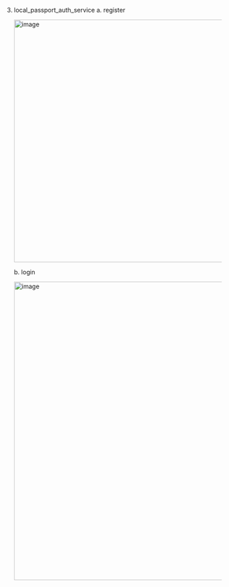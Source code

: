 3. local_passport_auth_service
   a. register

   <img width="975" height="560" alt="image" src="https://github.com/user-attachments/assets/7441daa4-30dd-46ad-892a-b14bb24a46b7" />


   b. login

   <img width="975" height="689" alt="image" src="https://github.com/user-attachments/assets/29071669-22f4-4d9c-8a4e-e528a33eb8e9" />
